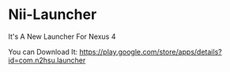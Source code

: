 Nii-Launcher
============

It's A New Launcher For Nexus 4

You can Download It:
https://play.google.com/store/apps/details?id=com.n2hsu.launcher
